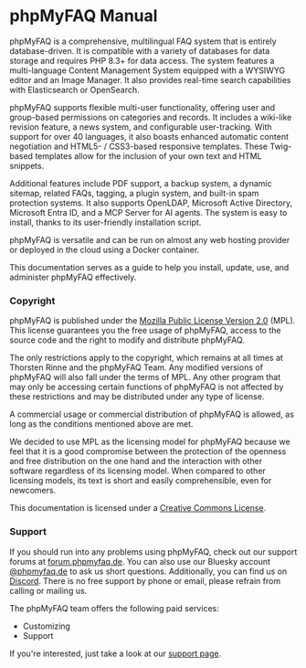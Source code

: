 # phpMyFAQ Manual

phpMyFAQ is a comprehensive, multilingual FAQ system that is entirely database-driven.
It is compatible with a variety of databases for data storage and requires PHP 8.3+ for data access.
The system features a multi-language Content Management System equipped with a WYSIWYG editor and an Image Manager.
It also provides real-time search capabilities with Elasticsearch or OpenSearch.

phpMyFAQ supports flexible multi-user functionality,
offering user and group-based permissions on categories and records.
It includes a wiki-like revision feature, a news system, and configurable user-tracking.
With support for over 40 languages, it also boasts enhanced automatic content negotiation and HTML5- / CSS3-based
responsive templates.
These Twig-based templates allow for the inclusion of your own text and HTML snippets.

Additional features include PDF support, a backup system, a dynamic sitemap, related FAQs, tagging, a plugin system, 
and built-in spam protection systems.
It also supports OpenLDAP, Microsoft Active Directory, Microsoft Entra ID, and a MCP Server for AI agents.
The system is easy to install, thanks to its user-friendly installation script.

phpMyFAQ is versatile
and can be run on almost any web hosting provider or deployed in the cloud using a Docker container.

This documentation serves as a guide to help you install, update, use, and administer phpMyFAQ effectively.

### Copyright

phpMyFAQ is published under the [Mozilla Public License Version 2.0](http://www.mozilla.org/MPL/2.0/) (MPL).
This license guarantees you the free usage of phpMyFAQ, access to the source code and the right to modify and distribute
phpMyFAQ.

The only restrictions apply to the copyright, which remains at all times at Thorsten Rinne and the phpMyFAQ Team. Any
modified versions of phpMyFAQ will also fall under the terms of MPL. Any other program that may only be accessing
certain functions of phpMyFAQ is not affected by these restrictions and may be distributed under any type of license.

A commercial usage or commercial distribution of phpMyFAQ is allowed, as long as the conditions mentioned above are
met.

We decided to use MPL as the licensing model for phpMyFAQ because we feel that it is a good compromise between the
protection of the openness and free distribution on the one hand and the interaction with other software regardless of
its licensing model. When compared to other licensing models, its text is short and easily comprehensible, even for
newcomers.

This documentation is licensed under a [Creative Commons License](http://creativecommons.org/licenses/by/2.0/).

### Support

If you should run into any problems using phpMyFAQ, check out our support forums at
[forum.phpmyfaq.de](https://forum.phpmyfaq.de/).
You can also use our Bluesky account [@phpmyfaq.de](https://bsky.app/profile/phpmyfaq.de) to ask us short questions.
Additionally, you can find us on [Discord](https://discord.gg/MXX7rRte).
There is no free support by phone or email, please refrain from calling or mailing us.

The phpMyFAQ team offers the following paid services:

- Customizing
- Support

If you're interested, just take a look at our [support page](https://www.phpmyfaq.de/support).
